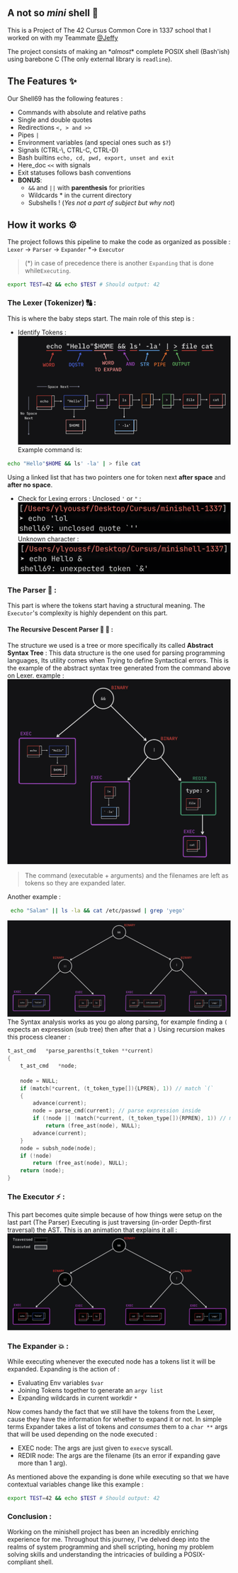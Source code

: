 ## A not so *mini* shell 🐚
This is a Project of The 42 Cursus Common Core in 1337 school that I worked on with my Teammate [@Jeffy](https://github.com/0x00Jeff)

The project consists of making an \**almost*\* complete POSIX shell (Bash'ish) using barebone C (The only external library is `readline`).
## The Features ✨
Our Shell69 has the following features :
- Commands with absolute and relative paths
- Single and double quotes
- Redirections `<, > and >>`
- Pipes `|`
- Environment variables (and special ones such as `$?`)
- Signals (CTRL-\\, CTRL-C, CTRL-D)
- Bash builtins `echo, cd, pwd, export, unset and exit`
- Here_doc `<<` with signals
- Exit statuses follows bash conventions
- **BONUS**:
  - `&&` and `||` with **parenthesis** for priorities
  - Wildcards \* in the current directory
  - Subshells ! (*Yes not a part of subject but why not*)

## How it works ⚙️

The project follows this pipeline to make the code as organized as possible : \
`Lexer` -> `Parser` -> `Expander` \*-> `Executor`

> (\*) in case of precedence there is another `Expanding` that is done while`Executing`.
```bash
export TEST=42 && echo $TEST # Should output: 42
```
### The Lexer (Tokenizer) 🔠 :
This is where the baby steps start.
The main role of this step is :
- Identify Tokens :
  ![Tokenizer display](resources/Tokenizer.png)
  Example command is:
```bash
echo "Hello"$HOME && ls' -la' | > file cat
```
  Using a linked list that has two pointers one for token next **after space** and **after no space**.
- Check for Lexing errors :
    Unclosed `'` or `"` :
	![Tokenizer display](resources/unclosed_quote.png)
	Unknown character :
	![Unexpected Token](resources/unexpected_token.png)
### The Parser 🧩 :
This part is where the tokens start having a structural meaning.
The `Executor`'s complexity is highly dependent on this part.
#### The Recursive Descent Parser 🌲 🔄 :
The structure we used is a tree or more specifically its called **Abstract Syntax Tree** :
This data structure is the one used for parsing programming languages, Its utility comes when Trying to define Syntactical errors.
This is the example of the abstract syntax tree generated from the command above on Lexer.
example :
 ![AST1](resources/AST.png)
> The command (executable + arguments) and the filenames are left as tokens so they are expanded later.

 Another example :
```bash
 echo "Salam" || ls -la && cat /etc/passwd | grep 'yego'
```
  ![AST1](resources/AST2.png)
The Syntax analysis works as you go along parsing, for example finding a `(` expects an expression (sub tree) then after that a `)`
Using recursion makes this process cleaner :
```c
t_ast_cmd	*parse_parenths(t_token **current)
{
	t_ast_cmd	*node;

	node = NULL;
	if (match(*current, (t_token_type[]){LPREN}, 1)) // match `(`
	{
		advance(current);
		node = parse_cmd(current); // parse expression inside
		if (!node || !match(*current, (t_token_type[]){RPREN}, 1)) // match `)`
			return (free_ast(node), NULL);
		advance(current);
	}
	node = subsh_node(node);
	if (!node)
		return (free_ast(node), NULL);
	return (node);
}
``` 
### The Executor  ⚡️ :
This part becomes quite simple because of how things were setup on the last part (The Parser)
Executing is just traversing (in-order Depth-first traversal) the AST.
This is an animation that explains it all :
 ![executionAnim](resources/execAnimation.gif)
### The Expander 💥  :
While executing whenever the executed node has a tokens list it will be expanded.
Expanding is the action of  :
- Evaluating Env variables `$var`
- Joining Tokens together to generate an `argv list`
- Expanding wildcards in current workdir `*`

Now comes handy the fact that we still have the tokens from the Lexer, cause they have the information for whether to expand it or not.
In simple terms Expander takes a list of tokens and *consumes* them to a `char **` args
that will be used depending on the node executed :
- EXEC node:  The args are just given to `execve` syscall.
- REDIR node: The args are the filename (its an error if expanding gave more than 1 arg).

As mentioned above the expanding is done while executing so that we have contextual variables change like this example :
```bash
export TEST=42 && echo $TEST # Should output: 42
```
### Conclusion   :
Working on the minishell project has been an incredibly enriching experience for me. Throughout this journey, I've delved deep into the realms of system programming and shell scripting, honing my problem solving skills and understanding the intricacies of building a POSIX-compliant shell.